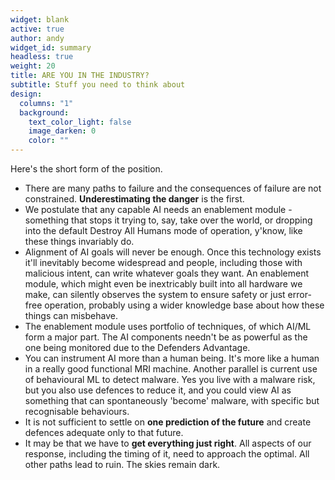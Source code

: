 ```yaml
---
widget: blank
active: true
author: andy
widget_id: summary
headless: true
weight: 20
title: ARE YOU IN THE INDUSTRY?
subtitle: Stuff you need to think about
design:
  columns: "1"
  background:
    text_color_light: false
    image_darken: 0
    color: ""
---
```


Here's the short form of the position.

- There are many paths to failure and the consequences of failure are not constrained.  **Underestimating the danger** is the first.
- We postulate that any capable AI needs an enablement module - something that stops it trying to, say, take over the world, or dropping into the default Destroy All Humans mode of operation, y'know, like these things invariably do.
- Alignment of AI goals will never be enough.  Once this technology exists it'll inevitably become widespread and people, including those with malicious intent, can write whatever goals they want.  An enablement module, which might even be inextricably built into all hardware we make, can silently observes the system to ensure safety or just error-free operation, probably using a wider knowledge base about how these things can misbehave.
- The enablement module uses portfolio of techniques, of which AI/ML form a major part. The AI components needn't be as powerful as the one being monitored due to the Defenders Advantage.
- You can instrument AI more than a human being.  It's more like a human in a really good functional MRI machine.  Another parallel is current use of behavioural ML to detect malware. Yes you live with a malware risk, but you also use defences to reduce it, and you could view AI as something that can spontaneously 'become' malware, with specific but recognisable behaviours.
- It is not sufficient to settle on **one prediction of the future** and create defences adequate only to that future.
- It may be that we have to **get everything just right**.  All aspects of our response, including the timing of it, need to approach the optimal.  All other paths lead to ruin.  The skies remain dark.